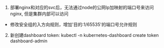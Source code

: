 1. 部署nginx和对应的svc后，无法通过node的公网Ip加映射的端口号来访问nginx, 但是集群内部可以访问

 - 修改安全组的入方向规则，增加'目的:1/65535'的端口号允许规则

2. 新创建dashboard token: kubectl -n kubernetes-dashboard create token dashboard-admin
